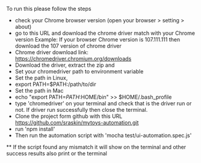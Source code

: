 To run this please follow the steps 

- check your Chrome browser version (open your browser > setting > about)
- go to this URL and download the chrome driver match with your Chrome version
Example: If your browser Chrome version is 107.111.111 then download the 107 version of chrome driver
- Chrome driver download link: https://chromedriver.chromium.org/downloads
- Download the driver, extract the zip and
- Set your chromedriver path to environment variable
- Set the path in Linux,
- export PATH=$PATH:/path/to/dir
- Set the path in Mac 
- echo "export PATH=$PATH:$HOME/bin" >> $HOME/.bash_profile
- type 'chromedriver' on your terminal and check that is the driver run or not. If driver run successfully then close
the terminal.
- Clone the project form github with this URL https://github.com/sraskin/mytoys-automation.git
- run 'npm install'
- Then run the automation script with 'mocha test/ui-automation.spec.js'

** If the script found any mismatch it will show on the terminal and other success results also print or the terminal